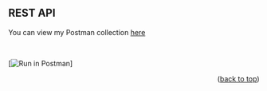 ## REST API

You can view my Postman collection [here]()

</br>

[![Run in Postman](https://documenter.getpostman.com/view/10241291/2s8YsnXbe8)]

<p align="right">(<a href="#top">back to top</a>)</p>
